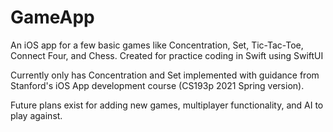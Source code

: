 # GameApp
An iOS app for a few basic games like Concentration, Set, Tic-Tac-Toe, Connect Four, and Chess. Created for practice coding in Swift using SwiftUI

Currently only has Concentration and Set implemented with guidance from Stanford's iOS App development course (CS193p 2021 Spring version).

Future plans exist for adding new games, multiplayer functionality, and AI to play against.
